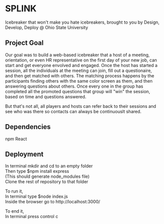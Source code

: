 # SPLINK

Icebreaker that won't make you hate icebreakers, brought to you by Design, Develop, Deploy @ Ohio State University


## Project Goal

Our goal was to build a web-based icebreaker that a host of a meeting, orientation, or even HR representative on the first day of your new job, can start and get everyone envolved and engaged. Once the host has started a session, all the individuals at the meeting can join, fill out a questionaire, and then get matched with others. The matching process happens by the participants finding others with the same color screen as them, and then answering questions about others. Once every one in the group has completed all the promoted questions that group will "win" the session, based on time and questions answered. 

But that's not all, all players and hosts can refer back to their sessions and see who was there so contacts can always be continuouslt shared.

## Dependencies

npm
React 

## Deployment
In terminal mkdir and cd to an empty folder<br/>
Then type $npm install express <br/>
(This should generate node_modules file) <br/>
Clone the rest of repository to that folder <br/>

To run it, <br/>
In terminal type $node index.js <br/>
Inside the browser go to http://localhost:3000/ <br/>

To end it, <br/>
In terminal press control c <br/>
